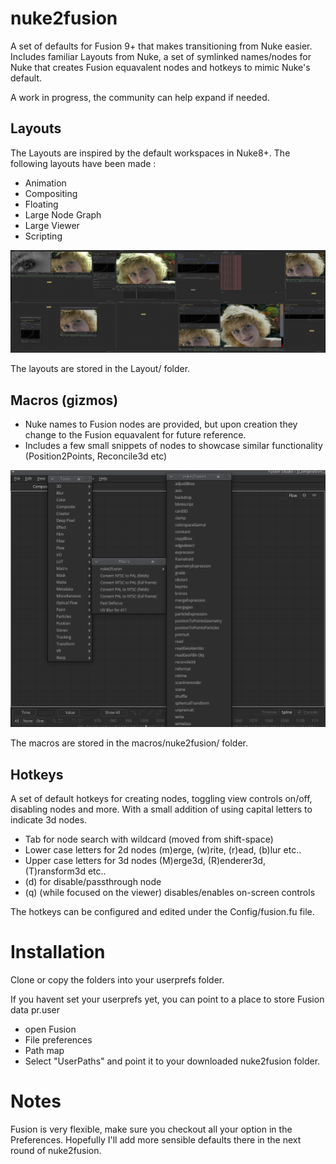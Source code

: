 # nuke2fusion
A set of defaults for Fusion 9+ that makes transitioning from Nuke easier. 
Includes familiar Layouts from Nuke, a set of symlinked names/nodes for Nuke that creates Fusion equavalent nodes and hotkeys to mimic Nuke's default.

A work in progress, the community can help expand if needed.

## Layouts
The Layouts are inspired by the default workspaces in Nuke8+. The following layouts have been made :
* Animation
* Compositing
* Floating
* Large Node Graph
* Large Viewer
* Scripting

<p align="center">
  <img src="layouts.jpg"/>
</p>

The layouts are stored in the Layout/ folder.


## Macros (gizmos)
* Nuke names to Fusion nodes are provided, but upon creation they change to the Fusion equavalent for future reference.
* Includes a few small snippets of nodes to showcase similar functionality (Position2Points, Reconcile3d etc)


<p align="center">
  <img src="newNodes.jpg"/>
</p>

The macros are stored in the macros/nuke2fusion/ folder.

## Hotkeys
A set of default hotkeys for creating nodes, toggling view controls on/off, disabling nodes and more. With a small addition of using capital 
letters to indicate 3d nodes.

* Tab for node search with wildcard (moved from shift-space)
* Lower case letters for 2d nodes (m)erge, (w)rite, (r)ead, (b)lur etc..
* Upper case letters for 3d nodes (M)erge3d, (R)enderer3d, (T)ransform3d etc..
* (d) for disable/passthrough node
* (q) (while focused on the viewer) disables/enables on-screen controls

The hotkeys can be configured and edited under the Config/fusion.fu file.

# Installation
Clone or copy the folders into your userprefs folder. 

If you havent set your userprefs yet, you can point to a place to store Fusion data pr.user 
* open Fusion
* File preferences
* Path map
* Select "UserPaths" and point it to your downloaded nuke2fusion folder.

# Notes
Fusion is very flexible, make sure you checkout all your option in the Preferences. Hopefully I'll add more sensible defaults there in the next round of nuke2fusion.
